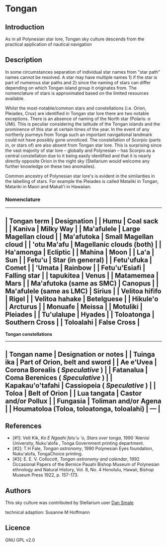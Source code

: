# Tongan

## Introduction

As in all Polynesian star lore, Tongan sky culture descends from the practical application of nautical navigation

## Description

In some circumstances separation of individual star names from "star path" names cannot be resolved. A star may have multiple names 1) if the star is part of numerous star paths and 2) since the naming of stars can differ depending on which Tongan island group it originates from. The nomenclature of stars is approximated based on the limited resources available.

Whilst the most-notable/common stars and constellations (i.e. Orion, Pleiades, Crux) are identified in Tongan star lore there are two notable exceptions. There is an absence of naming of the North star (Polaris: α UMi). This is peculiar considering the latitude of the Tongan islands and the prominence of this star at certain times of the year. In the event of any northerly journeys from Tonga such an important navigational landmark could not have possibly gone unnoticed. The constellation of Scorpio (parts in, or stars of) are also absent from Tongan star lore. This is surprising since the vast majority of star lore – globally and Polynesian – has Scorpio as a central constellation due to it being easily identified and that it is nearly directly opposite Orion in the night sky (Stellarium would welcome any further knowledge on these two anomalies).

Common ancestry of Polynesian star lore's is evident in the similarities in the labelling of stars. For example the Pleiades is called Mataliki in Tongan, Matariki in Maori and Makali'i in Hawaiian.

### Nomenclature

--------------------
 | Tongan term | Designation | 
 | Humu | Coal sack | 
 | Kaniva | Milky Way | 
 | Ma'afulele | Large Magellan cloud | 
 | Ma'afutoka | Small Magellan cloud | 
 | 'otu Ma'afu | Magellanic clouds (both) | 
 | Ha'amonga | Ecliptic | 
 | Mahina | Moon | 
 | La'a | Sun | 
 | Fetu'u | Star (in general) | 
 | Fetu'ufuka | Comet | 
 | 'Umata | Rainbow | 
 | Fetu'u'Esiafi | Falling star | 
 | tapukitea | Venus | 
 | Matamemea | Mars | 
 | Ma'afutoka (same as SMC) | Canopus | 
 | Ma'afulele (same as LMC) | Sirius | 
 | Velitoa hififo | Rigel | 
 | Velitoa hahake | Betelguese | 
 | Hikule'o | Arcturus | 
 | Monuafe | Meissa | 
 | Motuliki | Pleiades | 
 | Tu'ulalupe | Hyades | 
 | Toloatonga | Southern Cross | 
 | Toloalahi | False Cross | 
--------------------

__Tongan constellations__

--------------------
 | Tongan name | Designation or notes | 
 | Tuinga ika | Part of Orion, belt and sword | 
 | Ae e'Uvea | Corona Borealis ( _Speculative_ ) | 
 | Fatanalua | Coma Berenices ( _Speculative_ ) | 
 | Kapakau'o'tafahi | Cassiopeia ( _Speculative_ ) | 
 | Toloa | Belt of Orion | 
 | Lua tangata | Castor and/or Pollux | 
 | Fungasia | Toliman and/or Agena | 
 | Houmatoloa (Toloa, toloatonga, toloalahi) | — | 
--------------------

## References

 - [#1]: Velt Kik, _Ko E Ngaahi fetu'u 'o, Stars over tonga_, 1990 'Atenisi University, Nuku'alofa , Tonga Government printing department.
 - [#2]: T.H Fale, _Tongan astronomy_, 1990 Polynesian Eyes foundation, Nuku'alofa, TongaChoice printing.
 - [#3]: E. E. V. Collocott, _Tongan astronomy and calendar_, 1992 Occasional Papers of the Bernice Pauahi Bishop Museum of Polynesian ethnology and Natural History, Vol. 8, No. 4 Honolulu, Hawaii, Bishop Museum Press 1922, p. 157-173.

## Authors

This sky culture was contributed by Stellarium user [Dan Smale](d.smale@niwa.co.nz)

technical adaption: Susanne M Hoffmann 

## Licence

GNU GPL v2.0

